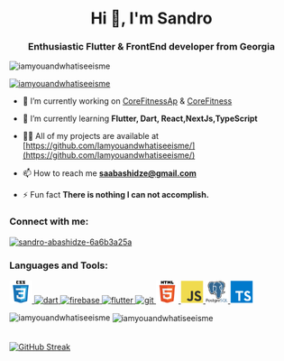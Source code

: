 <h1 align="center">Hi 👋, I'm Sandro</h1>
<h3 align="center">Enthusiastic Flutter & FrontEnd developer from Georgia</h3>

<p align="left"> <img src="https://komarev.com/ghpvc/?username=iamyouandwhatiseeisme&label=Profile%20views&color=0e75b6&style=flat" alt="iamyouandwhatiseeisme" /> </p>

<p align="left"> <a href="https://github.com/ryo-ma/github-profile-trophy"><img src="https://github-profile-trophy.vercel.app/?username=iamyouandwhatiseeisme" alt="iamyouandwhatiseeisme" /></a> </p>

- 🔭 I’m currently working on [CoreFitnessAp](https://github.com/Iamyouandwhatiseeisme/CoreFitnessApp) & [CoreFitness](https://corefitness.vercel.app/)

- 🌱 I’m currently learning **Flutter, Dart, React,NextJs,TypeScript**

- 👨‍💻 All of my projects are available at [https://github.com/Iamyouandwhatiseeisme/](https://github.com/Iamyouandwhatiseeisme/)

- 📫 How to reach me **saabashidze@gmail.com**

- ⚡ Fun fact **There is nothing I can not accomplish.**

<h3 align="left">Connect with me:</h3>
<p align="left">
<a href="https://linkedin.com/in/sandro-abashidze-6a6b3a25a" target="blank"><img align="center" src="https://raw.githubusercontent.com/rahuldkjain/github-profile-readme-generator/master/src/images/icons/Social/linked-in-alt.svg" alt="sandro-abashidze-6a6b3a25a" height="30" width="40" /></a>
</p>

<h3 align="left">Languages and Tools:</h3>
<p align="left"> <a href="https://www.w3schools.com/css/" target="_blank" rel="noreferrer"> <img src="https://raw.githubusercontent.com/devicons/devicon/master/icons/css3/css3-original-wordmark.svg" alt="css3" width="40" height="40"/> </a> <a href="https://dart.dev" target="_blank" rel="noreferrer"> <img src="https://www.vectorlogo.zone/logos/dartlang/dartlang-icon.svg" alt="dart" width="40" height="40"/> </a> <a href="https://firebase.google.com/" target="_blank" rel="noreferrer"> <img src="https://www.vectorlogo.zone/logos/firebase/firebase-icon.svg" alt="firebase" width="40" height="40"/> </a> <a href="https://flutter.dev" target="_blank" rel="noreferrer"> <img src="https://www.vectorlogo.zone/logos/flutterio/flutterio-icon.svg" alt="flutter" width="40" height="40"/> </a> <a href="https://git-scm.com/" target="_blank" rel="noreferrer"> <img src="https://www.vectorlogo.zone/logos/git-scm/git-scm-icon.svg" alt="git" width="40" height="40"/> </a> <a href="https://www.w3.org/html/" target="_blank" rel="noreferrer"> <img src="https://raw.githubusercontent.com/devicons/devicon/master/icons/html5/html5-original-wordmark.svg" alt="html5" width="40" height="40"/> </a> <a href="https://developer.mozilla.org/en-US/docs/Web/JavaScript" target="_blank" rel="noreferrer"> <img src="https://raw.githubusercontent.com/devicons/devicon/master/icons/javascript/javascript-original.svg" alt="javascript" width="40" height="40"/> </a> <a href="https://www.postgresql.org" target="_blank" rel="noreferrer"> <img src="https://raw.githubusercontent.com/devicons/devicon/master/icons/postgresql/postgresql-original-wordmark.svg" alt="postgresql" width="40" height="40"/> </a> <a href="https://www.typescriptlang.org/" target="_blank" rel="noreferrer"> <img src="https://raw.githubusercontent.com/devicons/devicon/master/icons/typescript/typescript-original.svg" alt="typescript" width="40" height="40"/> </a> </p>

<p><img align="left" src="https://github-readme-stats.vercel.app/api/top-langs?username=iamyouandwhatiseeisme&theme=dark&hide_border=true&show_icons=true&locale=en&layout=compact" alt="iamyouandwhatiseeisme" /></p>

<p>&nbsp;<img align="center" src="https://github-readme-stats.vercel.app/api?username=iamyouandwhatiseeisme&theme=dark&hide_border=true&show_icons=true&locale=en" alt="iamyouandwhatiseeisme" /></p>

<div>
    <a href="https://git.io/streak-stats">
      <img src="https://github-readme-streak-stats-seven-azure.vercel.app?user=iamyouandwhatiseeisme&theme=dark&hide_border=true&short_numbers=true&date_format=j%20M%5B%20Y%5D&mode=daily" alt="GitHub Streak" style="margin-top: 20px;"/>
    </a>
  </div>
